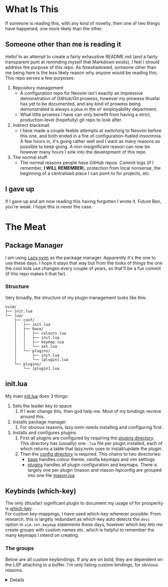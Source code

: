 # What Is This
If someone is reading this, with any kind of novelty, then one of two things have happened, one more likely than the other.
## Someone other than me is reading it
Hello! In an attempt to create a fairly exhaustive README.md (and a fairly transparent punt at reminding myself that Markdown exists), I feel I should address the purpose of this repo. 
As foreshadowed, someone other than me being here is the less likely reason why anyone would be reading this. This repo serves a few purposes:
1. Repository management
     * A configuration repo for Neovim isn't exactly an impressive demonstration of GitHub/Git prowess, however my prowess thusfar has yet to be documented, and any kind of prowess being
       demonstrated is always a plus in the ol' employability department.
     * What little prowess I have can only benefit from having a strict, production-level (hopefully) git repo to look after
2. Indirect blackmail
     * I have made a couple feeble attempts at switching to Neovim before this one, and both ended in a fire of configuration-fueled insoomnia. A few hours in, it's going rather well and
       I want as many reasons as possible to keep going. A non-insignificant reason can now be however many hours I sink into the development of this repo
3. The normal stuff
     * The normal reasons people have GitHub repos. Commit logs (if I remember, **I WILL REMEMBER**), protection from local nonsense, the beginning of a centralised place I can point to
       for projects, etc.

## I gave up
If I gave up and am now reading this having forgotten I wrote it. Future Ben, you're weak. I hope this is never the case.

# The Meat
## Package Manager
I am using [Lazy.nvim](https://github.com/folke/lazy.nvim) as the package manager. Apparently it's the one to use these days. I hope it stays that way but from the looks of things the
one the cool kids use changes every couple of years, so that'll be a fun commit (if this repo makes it that far).
### Structure
Very broadly, the structure of my plugin management looks like this:   
```
nvim/
├── init.lua
└── lua/
    ├── conf/
    │   ├── init.lua
    │   ├── base/
    │   │   ├── colours.lua
    │   │   ├── init.lua
    │   │   ├── keymap.lua
    │   │   └── set.lua
    │   └── plugins/
    │       ├── init.lua
    │       └── [plugin].lua
    └── plugins/
        └── [plugin].lua
```
## init.lua
My main [init.lua](nvim-config/init.lua) does 3 things:
1. Sets the leader key to space
    1. If I ever change this, then god help me. Most of my bindings revolve around this.
2. Installs package manager
    1. For obvious reasons, lazy.nvim needs installing and configuring first.
3. Installs and configures plugins    
    1. First all plugins are configured by requiring the [plugins directory](nvim-config/plugins). This directory has (usually) one `.lua` file per plugin installed, each of which returns
        a table that lazy.nvim uses to install/update the plugin.   
    2. Then the [config directory](nvim-config/config) is required. This chains to two directories:   
        * [base](nvim-config/config/base) handles colour theme, vanilla keymaps and vim settings   
        * [plugins](nvim-config/config/plugins) handles all plugin configuration and keymaps. There is largely one per plugin (mason and mason-lspconfig are grouped into one file
             [mason.lua](nvim-config/config/plugins/mason.lua)

## Keybinds (which-key)
The only (thusfar) significant plugin to document my usage of for prosperity is [which-key](https://github.com/folke/which-key.nvim).   
For custom key-mappings, I have used which-key wherever possible. From research, this is largely redundant as which-key auto detects the `desc` option in `vim.set.keymap` statements these days,
however which key lets me create groups with custom names etc. which is helpful to remember the many keymaps I intend on creating.
### The groups
Below are all custom keybindings. If any are on bold, they are dependent on the LSP attaching to a buffer. I'm only listing custom bindings, for obvious reasons.
<details>
  
* **System**: `<leader>`    
    This is the bottom layer of keymaps that begin with the leader key. It contains utility keymaps (as broad and non-specific as that term is)
    * `<leader>`
        * Source current file. Basically runs it, mainly for things like configuration.
    * `e`
        * Open nvim tree (or NetFW if nvim tree isn't installed for some reason)
    * `Y`
        * Yank line to system clipboard
    * `y`
        * Yank selection to system clipboard
    * `p`
        * Paste selection without nuking yank buffer
    * `r`
        * Rename token under cursor (find and replace in file)
 
          
        **Code**: `c`   
        Any keymaps to do with code semantics (not gotos)
        * `a`
            * **Select a code action**
        * `d`
            * Open diagnostic for diag. under cursor
        * `f`
            * **Format code globally (in normal mode) or for selection (in visual mode)**
        * `l`
            * Sets location list to diagnostics of current file
        * `r`
            * **Rename symbol under cursor**


        **Debug**: `d`
        Any keymaps that interact with the nvim debug adapter (nvim-dap)
        * `b`
            * Toggle breakpoint on this line
        * `c`
            * Continue running the program
 
              
        **Find**: `f`   
        Any keymaps to find something using telescope (usually files, strings or references)
        * `b`
            * Find buffer in open buffers
        * `f`
            * Find file in cwd (wherever `vi` was run from)
        * `d`
            * Find in diagnostics for file
        * `o`
            * Find old files from open history
        * `r`
            * Find references to token under cursor
        * `s`
            * Find string statically
            * Pre-enter string, and then telescope through resultant files
        * `S`
            * Find string dynamically
            * Telescope updates files as you type string (but cannot search through resultant files)
        * `u`
            * Find a previous undo in the undo tree

               
        **Open**: `o`   
        Any keymaps that open a menu
        * `m`
            * Opens Mason to configure LSP server installs etc.
        * `n`
            * Opens NoneLS info to see what's going on with non-LSP formatting, linting etc.
        * `p`
            * Opens plugin manager (at time of writing, lazy.nvim)
         
              
* **Goto**: `g`   
    Any keymaps that go to a place in the file
    * `d`
        * **Go to definition of token under cursor**
    * `D`
        * **Go to declaration of token under cursor**
    * `i`
        * **Go to implementation of function under cursor**
    * `r`
        * **Go to references of token under cursor**
        * Opens in-line pop-up for local buffer only (as opposed to <leader>fr
    * `t`
        * **Go to type definition of token under cursor**  


* **Trouble**: `t`   
    Any keymaps that interact with trouble
    * `d`
        * Open document diagnostics
    * `l`
        * Open location list
    * `q`
        * Open quickfix list
    * `r`
        * **Open references to token under cursor**
    * `t`
        * Toggle Trouble window (basically reruns last Trouble search)
    * `w`
        * Open workspace diagnostics
    * `x`
        * Close trouble
</details>

    
